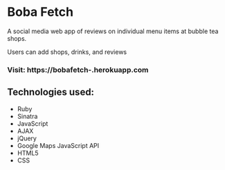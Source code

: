 # Boba Fetch

A social media web app of reviews on individual menu items at bubble tea shops.

Users can add shops, drinks, and reviews

### Visit: https://bobafetch-.herokuapp.com

## Technologies used:
* Ruby
* Sinatra
* JavaScript
* AJAX
* jQuery
* Google Maps JavaScript API
* HTML5
* CSS